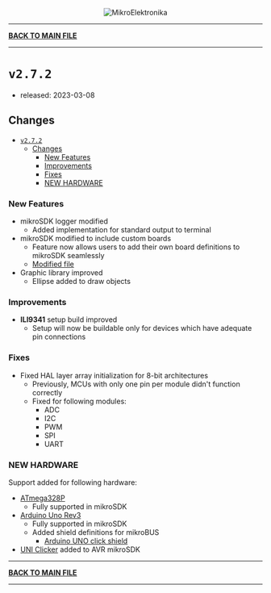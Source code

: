 <p align="center">
  <img src="http://www.mikroe.com/img/designs/beta/logo_small.png?raw=true" alt="MikroElektronika"/>
</p>

---

**[BACK TO MAIN FILE](../../CHANGELOG.md)**

---

# `v2.7.2`

+ released: 2023-03-08

## Changes

- [`v2.7.2`](#v272)
  - [Changes](#changes)
    - [New Features](#new-features)
    - [Improvements](#improvements)
    - [Fixes](#fixes)
    - [NEW HARDWARE](#new-hardware)

### New Features

+ mikroSDK logger modified
  + Added implementation for standard output to terminal
+ mikroSDK modified to include custom boards
  + Feature now allows users to add their own board definitions to mikroSDK seamlessly
  + [Modified file](https://github.com/MikroElektronika/mikrosdk_v2/blob/master/bsp/board/CMakeLists.txt)
+ Graphic library improved
  + Ellipse added to draw objects

### Improvements

+ **ILI9341** setup build improved
  + Setup will now be buildable only for devices which have adequate pin connections

### Fixes

+ Fixed HAL layer array initialization for 8-bit architectures
  + Previously, MCUs with only one pin per module didn't function correctly
  + Fixed for following modules:
    + ADC
    + I2C
    + PWM
    + SPI
    + UART

### NEW HARDWARE

Support added for following hardware:

+ [ATmega328P](https://www.microchip.com/en-us/product/ATmega328P)
  + Fully supported in mikroSDK
+ [Arduino Uno Rev3](https://store.arduino.cc/products/arduino-uno-rev3)
  + Fully supported in mikroSDK
  + Added shield definitions for mikroBUS
    + [Arduino UNO click shield](https://www.mikroe.com/arduino-uno-click-shield)
+ [UNI Clicker](https://www.mikroe.com/uni-clicker) added to AVR mikroSDK

---

**[BACK TO MAIN FILE](../../CHANGELOG.md)**

---
